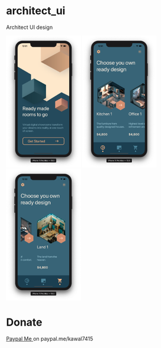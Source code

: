 # architect_ui

Architect UI design

<img src="1.png" width="40%" height="40%"> <img src="2.png" width="40%" height="40%"> <img src="3.png" width="40%" height="40%">

# Donate 

[Paypal Me ](https://www.paypal.me/kawal7415) on paypal.me/kawal7415
